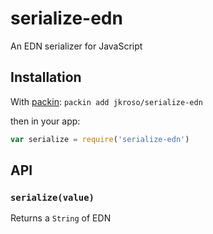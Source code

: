 
# serialize-edn

  An EDN serializer for JavaScript

## Installation

With [packin](//github.com/jkroso/packin): `packin add jkroso/serialize-edn`

then in your app:

```js
var serialize = require('serialize-edn')
```

## API

### `serialize(value)`

Returns a `String` of EDN
